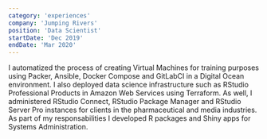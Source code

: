 ```yaml
---
category: 'experiences'
company: 'Jumping Rivers'
position: 'Data Scientist'
startDate: 'Dec 2019'
endDate: 'Mar 2020'
---
```


I automatized the process of creating Virtual Machines for training purposes using Packer, Ansible, Docker Compose and GitLabCI in a Digital Ocean environment. I also deployed data science infrastructure such as RStudio Professional Products in Amazon Web Services using Terraform. As well, I administered RStudio Connect, RStudio Package Manager and RStudio Server Pro instances for clients in the pharmaceutical and media industries. As part of my responsabilities I developed R packages and Shiny apps for Systems Administration.